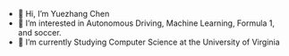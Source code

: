 - 👋 Hi, I’m Yuezhang Chen
- 👀 I’m interested in Autonomous Driving, Machine Learning, Formula 1, and soccer.
- 🌱 I’m currently Studying Computer Science at the University of Virginia

<!---
yueeez-c/yueeez-c is a ✨ special ✨ repository because its `README.md` (this file) appears on your GitHub profile.
You can click the Preview link to take a look at your changes.
--->
